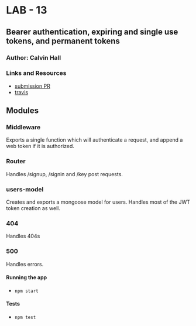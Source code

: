 # LAB - 13

## Bearer authentication, expiring and single use tokens, and permanent tokens

### Author: Calvin Hall

### Links and Resources
* [submission PR](https://github.com/Clownvin-cr-deltav-401d4/lab-13/pull/1)
* [travis](https://www.travis-ci.com/Clownvin-cr-deltav-401d4/lab-13)

## Modules
### Middleware
Exports a single function which will authenticate a request, and append a web token if it is authorized.

### Router
Handles /signup, /signin and /key post requests.

### users-model
Creates and exports a mongoose model for users. Handles most of the JWT token creation as well.

### 404
Handles 404s

### 500
Handles errors.

#### Running the app
* `npm start`
  
#### Tests
* `npm test`